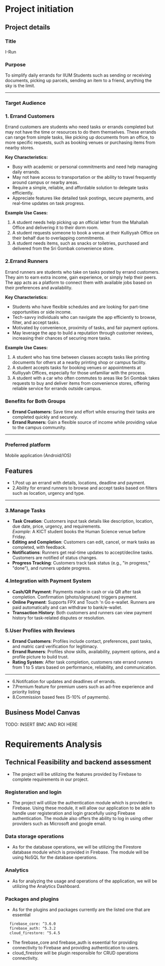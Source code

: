 # Project initiation
## Project details
### Title
I-Run
### Purpose

To simplify daily errands for IIUM Students such as sending or receiving documents, picking up parcels, sending an item to a friend, anything the sky is the limit.

---
### Target Audience
### 1. Errand Customers  
Errand customers are students who need tasks or errands completed but may not have the time or resources to do them themselves. These errands can range from simple tasks, like picking up documents from an office, to more specific requests, such as booking venues or purchasing items from nearby stores.  

**Key Characteristics:**  
- Busy with academic or personal commitments and need help managing daily errands.  
- May not have access to transportation or the ability to travel frequently around campus or nearby areas.  
- Require a simple, reliable, and affordable solution to delegate tasks efficiently.  
- Appreciate features like detailed task postings, secure payments, and real-time updates on task progress.  

**Example Use Cases:**  
1. A student needs help picking up an official letter from the Mahallah Office and delivering it to their dorm room.  
2. A student requests someone to book a venue at their Kulliyyah Office on their behalf due to overlapping commitments.  
3. A student needs items, such as snacks or toiletries, purchased and delivered from the Sri Gombak convenience store.  


### 2.Errand Runners  
Errand runners are students who take on tasks posted by errand customers. They aim to earn extra income, gain experience, or simply help their peers. The app acts as a platform to connect them with available jobs based on their preferences and availability.  

**Key Characteristics:**  
- Students who have flexible schedules and are looking for part-time opportunities or side income.  
- Tech-savvy individuals who can navigate the app efficiently to browse, filter, and accept tasks.  
- Motivated by convenience, proximity of tasks, and fair payment options.  
- May leverage the app to build a reputation through customer reviews, increasing their chances of securing more tasks.  

**Example Use Cases:**  
1. A student who has time between classes accepts tasks like printing documents for others at a nearby printing shop or campus facility.  
2. A student accepts tasks for booking venues or appointments at Kulliyyah Offices, especially for those unfamiliar with the process.  
3. A student with a car who often commutes to areas like Sri Gombak takes requests to buy and deliver items from convenience stores, offering reliable service for errands outside campus.
   
### Benefits for Both Groups  
- **Errand Customers:** Save time and effort while ensuring their tasks are completed quickly and securely.  
- **Errand Runners:** Gain a flexible source of income while providing value to the campus community.  

---


### Preferred platform
Mobile application (Android/IOS)
## Features

- 1.Post up an errand with details, locations, deadline and payment.
- 2.Ability for errand runners to browse and accept tasks based on filters such as location, urgency and type.

  
---
### 3.Manage Tasks
- **Task Creation**: Customers input task details like description, location, due date, price, urgency, and requirements.  
  _Example:_ A KICT student books the Human Science venue before Friday.
- **Editing and Completion**: Customers can edit, cancel, or mark tasks as completed, with feedback.
- **Notifications**: Runners get real-time updates to accept/decline tasks. Customers are notified of status changes.
- **Progress Tracking**: Customers track task status (e.g., "in progress," "done"), and runners update progress.

### 4.Integration with Payment System
- **Cash/QR Payment**: Payments made in cash or via QR after task completion. Confirmation (photo/signature) triggers payment.
- **Online Payment**: Supports FPX and Touch 'n Go e-wallet. Runners are paid automatically and can withdraw to bank/e-wallet.
- **Transaction History**: Both customers and runners can view payment history for task-related disputes or resolution.

### 5.User Profiles with Reviews
- **Errand Customers**: Profiles include contact, preferences, past tasks, and matric card verification for legitimacy.
- **Errand Runners**: Profiles show skills, availability, payment options, and a profile picture to build trust.
- **Rating System**: After task completion, customers rate errand runners from 1 to 5 stars based on performance, reliability, and communication.



---
- 6.Notifcation for updates and deadlines of errands.
- 7.Premium feature for premium users such as ad-free experience and priority listing
- 8.Commission based fees (5-10% of payments).

## Business Model Canvas
TODO: INSERT BMC AND ROI HERE

# Requirements Analysis
## Technical Feasibility and backend assessment
- The project will be utilizing the features provided by Firebase to complete requirements in our project.
### Registeration and login
- The project will utilize the authentication module which is provided in Firebase. Using these module, it will allow our application to be able to handle user registeration and login gracefully using Firebase authentication. The module also offers the ability to log in using other providers such as Microsoft and google email.
### Data storage operations
- As for the database operations, we will be utilizing the Firestore database module which is provided in Firebase. The module will be using NoSQL for the database operations.
### Analytics
- As for analyzing the usage and operations of the application, we will be utilizing the Analytics Dashboard.
### Packages and plugins
- As for the plugins and packages currently are the listed one that are essential
```txt
  firebase_core: ^3.6.0
  firebase_auth: ^5.3.2
  cloud_firestore: ^5.4.5
```
- The firebase_core and firebase_auth is eseential for providing connectivity to Firebase and providing authentication to users.
- cloud_firestore will be plugin responsible for CRUD operations connectivity.

